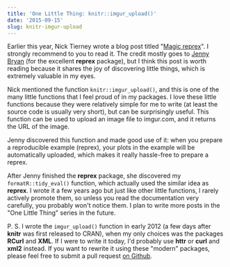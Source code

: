```yaml
---
title: 'One Little Thing: knitr::imgur_upload()'
date: '2015-09-15'
slug: knitr-imgur-upload
---
```


Earlier this year, Nick Tierney wrote a blog post titled "[Magic reprex](http://www.njtierney.com/post/2017/01/11/magic-reprex/)". I strongly recommend to you to read it. The credit mostly goes to [Jenny Bryan](http://www.github.com/jennybc) (for the excellent **reprex** package), but I think this post is worth reading because it shares the joy of discovering little things, which is extremely valuable in my eyes.

Nick mentioned the function `knitr::imgur_upload()`, and this is one of the many little functions that I feel proud of in my packages. I love these little functions because they were relatively simple for me to write (at least the source code is usually very short), but can be surprisingly useful. This function can be used to upload an image file to imgur.com, and it returns the URL of the image.

Jenny discovered this function and made good use of it: when you prepare a reproducible example (reprex), your plots in the example will be automatically uploaded, which makes it really hassle-free to prepare a reprex.

After Jenny finished the **reprex** package, she discovered my `formatR::tidy_eval()` function, which actually used the similar idea as **reprex**. I wrote it a few years ago but just like other little functions, I rarely actively promote them, so unless you read the documentation very carefully, you probably won't notice them. I plan to write more posts in the "One Little Thing" series in the future.

P. S. I wrote the `imgur_upload()` function in early 2012 (a few days after **knitr** was first released to CRAN), when my only choices was the packages **RCurl** and **XML**. If I were to write it today, I'd probably use **httr** or **curl** and **xml2** instead. If you want to rewrite it using these "modern" packages, please feel free to submit a pull request [on Github](https://github.com/yihui/knitr).
